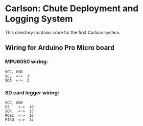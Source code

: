 # Carlson: Chute Deployment and Logging System

This directory contains code for the first Carlson system.

## Wiring for Arduino Pro Micro board

### MPU6050 wiring:
    VCC, GND
    SCL  <->  3
    SDA  <->  2

### SD card logger wiring:
    VCC, GND
    CS    <->  10
    SCK   <->  15
    MOSI  <->  16
    MISO  <->  14
